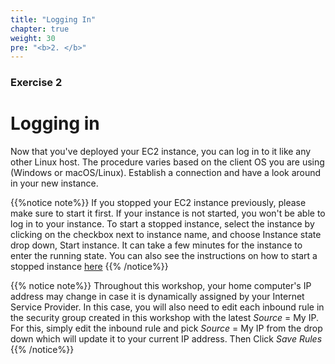 ```yaml
---
title: "Logging In"
chapter: true
weight: 30
pre: "<b>2. </b>"
---
```

### Exercise 2

# Logging in

Now that you've deployed your EC2 instance, you can log in to it like any other Linux host. 
The procedure varies based on the client OS you are using (Windows or macOS/Linux). Establish a connection and have
a look around in your new instance.

{{%notice note%}}
If you stopped your EC2 instance previously, please make sure to start it first.  If your instance is not started, you won't be able to log in to your instance.
To start a stopped instance, select the instance by clicking on the checkbox next to instance name, and choose Instance state drop down, Start instance.
It can take a few minutes for the instance to enter the running state.  You can also see the instructions on how to start a stopped instance [here](https://docs.aws.amazon.com/AWSEC2/latest/UserGuide/Stop_Start.html#starting-stopping-instances)
{{% /notice%}}

{{% notice note%}}
Throughout this workshop, your home computer's IP address may change in case it is dynamically assigned by your Internet Service Provider.  In this case, you will also need to edit each inbound rule in the security group created in this workshop with the latest _Source_ = My IP.  For this, simply edit the inbound rule and pick _Source_ = My IP from the drop down which will update it to your current IP address.  Then Click _Save Rules_
{{% /notice%}}

